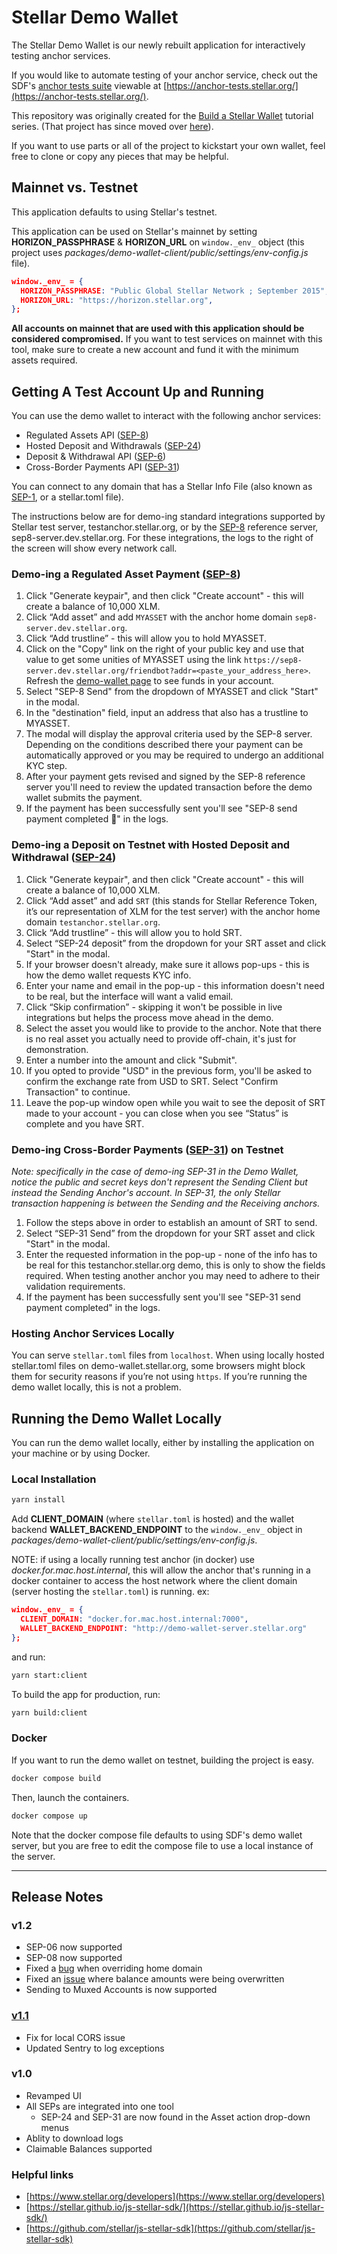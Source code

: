 # Stellar Demo Wallet

The Stellar Demo Wallet is our newly rebuilt application for interactively
testing anchor services.

If you would like to automate testing of your anchor service, check out the
SDF's [anchor tests suite](https://github.com/stellar/stellar-anchor-tests)
viewable at
[https://anchor-tests.stellar.org/](https://anchor-tests.stellar.org/).

This repository was originally created for the
[Build a Stellar Wallet](https://developers.stellar.org/docs/building-apps/)
tutorial series. (That project has since moved over
[here](https://github.com/stellar/docs-wallet)).

If you want to use parts or all of the project to kickstart your own wallet,
feel free to clone or copy any pieces that may be helpful.

## Mainnet vs. Testnet

This application defaults to using Stellar's testnet.

This application can be used on Stellar's mainnet by setting
**HORIZON_PASSPHRASE** & **HORIZON_URL** on `window._env_` object (this project
uses _packages/demo-wallet-client/public/settings/env-config.js_ file).

```json
window._env_ = {
  HORIZON_PASSPHRASE: "Public Global Stellar Network ; September 2015",
  HORIZON_URL: "https://horizon.stellar.org",
};
```

**All accounts on mainnet that are used with this application should be
considered compromised.** If you want to test services on mainnet with this
tool, make sure to create a new account and fund it with the minimum assets
required.

## Getting A Test Account Up and Running

You can use the demo wallet to interact with the following anchor services:

- Regulated Assets API ([SEP-8])
- Hosted Deposit and Withdrawals ([SEP-24])
- Deposit & Withdrawal API ([SEP-6])
- Cross-Border Payments API ([SEP-31])

You can connect to any domain that has a Stellar Info File (also known as
[SEP-1], or a stellar.toml file).

The instructions below are for demo-ing standard integrations supported by
Stellar test server, testanchor.stellar.org, or by the [SEP-8] reference server,
sep8-server.dev.stellar.org. For these integrations, the logs to the right of
the screen will show every network call.

### Demo-ing a Regulated Asset Payment ([SEP-8])

1. Click "Generate keypair", and then click "Create account" - this will create
   a balance of 10,000 XLM.
2. Click “Add asset” and add `MYASSET` with the anchor home domain
   `sep8-server.dev.stellar.org`.
3. Click “Add trustline” - this will allow you to hold MYASSET.
4. Click on the "Copy" link on the right of your public key and use that value
   to get some unities of MYASSET using the link
   `https://sep8-server.dev.stellar.org/friendbot?addr=<paste_your_address_here>`.
   Refresh the [demo-wallet page](https://demo-wallet.stellar.org/) to see funds
   in your account.
5. Select "SEP-8 Send" from the dropdown of MYASSET and click "Start" in the
   modal.
6. In the "destination" field, input an address that also has a trustline to
   MYASSET.
7. The modal will display the approval criteria used by the SEP-8 server.
   Depending on the conditions described there your payment can be automatically
   approved or you may be required to undergo an additional KYC step.
8. After your payment gets revised and signed by the SEP-8 reference server
   you'll need to review the updated transaction before the demo wallet submits
   the payment.
9. If the payment has been successfully sent you'll see "SEP-8 send payment
   completed 🎉" in the logs.

### Demo-ing a Deposit on Testnet with Hosted Deposit and Withdrawal ([SEP-24])

1. Click "Generate keypair", and then click "Create account" - this will create
   a balance of 10,000 XLM.
2. Click “Add asset” and add `SRT` (this stands for Stellar Reference Token,
   it’s our representation of XLM for the test server) with the anchor home
   domain `testanchor.stellar.org`.
3. Click “Add trustline” - this will allow you to hold SRT.
4. Select “SEP-24 deposit” from the dropdown for your SRT asset and click
   "Start" in the modal.
5. If your browser doesn't already, make sure it allows pop-ups - this is how
   the demo wallet requests KYC info.
6. Enter your name and email in the pop-up - this information doesn't need to be
   real, but the interface will want a valid email.
7. Click “Skip confirmation” - skipping it won't be possible in live
   integrations but helps the process move ahead in the demo.
8. Select the asset you would like to provide to the anchor. Note that there is
   no real asset you actually need to provide off-chain, it's just for
   demonstration.
9. Enter a number into the amount and click "Submit".
10. If you opted to provide "USD" in the previous form, you'll be asked to
    confirm the exchange rate from USD to SRT. Select "Confirm Transaction" to
    continue.
11. Leave the pop-up window open while you wait to see the deposit of SRT made
    to your account - you can close when you see “Status” is complete and you
    have SRT.

### Demo-ing Cross-Border Payments ([SEP-31]) on Testnet

_Note: specifically in the case of demo-ing SEP-31 in the Demo Wallet, notice
the public and secret keys don't represent the Sending Client but instead the
Sending Anchor's account. In SEP-31, the only Stellar transaction happening is
between the Sending and the Receiving anchors._

1. Follow the steps above in order to establish an amount of SRT to send.
2. Select “SEP-31 Send” from the dropdown for your SRT asset and click "Start"
   in the modal.
3. Enter the requested information in the pop-up - none of the info has to be
   real for this testanchor.stellar.org demo, this is only to show the fields
   required. When testing another anchor you may need to adhere to their
   validation requirements.
4. If the payment has been successfully sent you'll see "SEP-31 send payment
   completed" in the logs.

### Hosting Anchor Services Locally

You can serve `stellar.toml` files from `localhost`. When using locally hosted
stellar.toml files on demo-wallet.stellar.org, some browsers might block them
for security reasons if you’re not using `https`. If you’re running the demo
wallet locally, this is not a problem.

## Running the Demo Wallet Locally

You can run the demo wallet locally, either by installing the application on
your machine or by using Docker.

### Local Installation

```bash
yarn install
```

Add **CLIENT_DOMAIN** (where `stellar.toml` is hosted) and the wallet backend
**WALLET_BACKEND_ENDPOINT** to the `window._env_` object in
_packages/demo-wallet-client/public/settings/env-config.js_.

NOTE: if using a locally running test anchor (in docker) use
_docker.for.mac.host.internal_, this will allow the anchor that's running in a
docker container to access the host network where the client domain (server
hosting the `stellar.toml`) is running. ex:

```json
window._env_ = {
  CLIENT_DOMAIN: "docker.for.mac.host.internal:7000",
  WALLET_BACKEND_ENDPOINT: "http://demo-wallet-server.stellar.org"
};
```

and run:

```bash
yarn start:client
```

To build the app for production, run:

```bash
yarn build:client
```

### Docker

If you want to run the demo wallet on testnet, building the project is easy.

```bash
docker compose build
```

Then, launch the containers.

```bash
docker compose up
```

Note that the docker compose file defaults to using SDF's demo wallet server,
but you are free to edit the compose file to use a local instance of the server.

---

## Release Notes

### v1.2

- SEP-06 now supported
- SEP-08 now supported
- Fixed a [bug](https://github.com/stellar/stellar-demo-wallet/issues/188) when
  overriding home domain
- Fixed an [issue](https://github.com/stellar/stellar-demo-wallet/issues/196)
  where balance amounts were being overwritten
- Sending to Muxed Accounts is now supported

### [v1.1](https://github.com/stellar/stellar-demo-wallet/releases/tag/v1.1.0)

- Fix for local CORS issue
- Updated Sentry to log exceptions

### v1.0

- Revamped UI
- All SEPs are integrated into one tool
  - SEP-24 and SEP-31 are now found in the Asset action drop-down menus
- Ablity to download logs
- Claimable Balances supported

### Helpful links

- [https://www.stellar.org/developers](https://www.stellar.org/developers)
- [https://stellar.github.io/js-stellar-sdk/](https://stellar.github.io/js-stellar-sdk/)
- [https://github.com/stellar/js-stellar-sdk](https://github.com/stellar/js-stellar-sdk)

[sep-1]:
  https://github.com/stellar/stellar-protocol/blob/master/ecosystem/sep-0001.md
[sep-8]:
  https://github.com/stellar/stellar-protocol/blob/master/ecosystem/sep-0008.md
[sep-24]:
  https://github.com/stellar/stellar-protocol/blob/master/ecosystem/sep-0024.md
[sep-31]:
  https://github.com/stellar/stellar-protocol/blob/master/ecosystem/sep-0031.md
[sep-6]:
  https://github.com/stellar/stellar-protocol/blob/master/ecosystem/sep-0006.md
